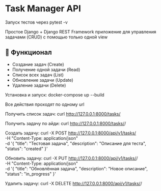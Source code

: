 # Task Manager API

Запуск тестов через pytest -v 

Простое Django + Django REST Framework приложение для управления задачами (CRUD) с помощью только одной view 

## 📌 Функционал
- Создание задач (Create)
- Получение одной задачи (Read)
- Список всех задач (List)
- Обновление задачи (Update)
- Удаление задачи (Delete)

Установка и запуск: 
docker-compose up --build 

Все действия проходят по одному url 

Получить список задач: curl http://127.0.0.1:8000/tasks/


Получить задачу по айди: curl http://127.0.0.1:8000/tasks/<uuid>/


Создать задачу: curl -X POST http://127.0.0.1:8000/api/v1/tasks/ \
  -H "Content-Type: application/json" \
  -d '{
        "title": "Тестовая задача",
        "description": "Описание для теста",
        "status": "created"
      }'


Обновить задачу: curl -X PUT http://127.0.0.1:8000/api/v1/tasks/<uuid>/ \
  -H "Content-Type: application/json" \
  -d '{
        "title": "Обновлённая задача",
        "description": "Новое описание",
        "status": "in_progress"
      }'


Удалить задачу: curl -X DELETE http://127.0.0.1:8000/api/v1/tasks/<uuid>/


